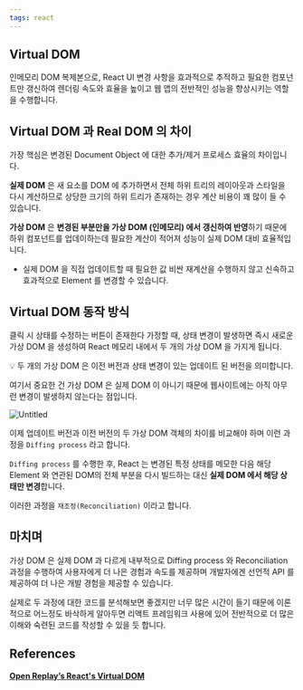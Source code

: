 ```yaml
---
tags: react
---
```


## Virtual DOM

인메모리 DOM 복제본으로, React UI 변경 사항을 효과적으로 추적하고 필요한 컴포넌트만 갱신하여 렌더링 속도와 효율을 높이고 웹 앱의 전반적인 성능을 향상시키는 역할을 수행합니다.

## Virtual DOM 과 Real DOM 의 차이

가장 핵심은 변경된 Document Object 에 대한 추가/제거 프로세스 효율의 차이입니다.

**실제 DOM** 은 새 요소를 DOM 에 추가하면서 전체 하위 트리의 레이아웃과 스타일을 다시 계산하므로 상당한 크기의 하위 트리가 존재하는 경우 계산 비용이 꽤 많이 들 수 있습니다.

**가상 DOM** 은 **변경된 부분만을 가상 DOM (인메모리) 에서 갱신하여 반영**하기 때문에 하위 컴포넌트를 업데이하는데 필요한 계산이 적어져 성능이 실제 DOM 대비 효율적입니다.

- 실제 DOM 을 직접 업데이트할 때 필요한 값 비싼 재계산을 수행하지 않고 신속하고 효과적으로 Element 를 변경할 수 있습니다.

## Virtual DOM 동작 방식

클릭 시 상태를 수정하는 버튼이 존재한다 가정할 때, 상태 변경이 발생하면 즉시 새로운 가상 DOM 을 생성하여 React 메모리 내에서 두 개의 가상 DOM 을 가지게 됩니다.

<aside>
💡 두 개의 가상 DOM 은 이전 버전과 상태 변경이 있는 업데이트 된 버전을 의미합니다.

</aside>

여기서 중요한 건 가상 DOM 은 실제 DOM 이 아니기 때문에 웹사이트에는 아직 아무런 변경이 발생하지 않는다는 점입니다.

![Untitled](Untitled%2091.png)

이제 업데이트 버전과 이전 버전의 두 가상 DOM 객체의 차이를 비교해야 하며 이런 과정을 `Diffing process` 라고 합니다.

`Diffing process` 를 수행한 후, React 는 변경된 특정 상태를 메모한 다음 해당 Element 와 연관된 DOM의 전체 부분을 다시 빌드하는 대신 **실제 DOM 에서 해당 상태만 변경**합니다.

이러한 과정을 `재조정(Reconciliation)` 이라고 합니다.

## 마치며

가상 DOM 은 실제 DOM 과 다르게 내부적으로 Diffing process 와 Reconciliation 과정을 수행하여 사용자에게 더 나은 경험과 속도를 제공하며 개발자에겐 선언적 API 를 제공하여 더 나은 개발 경험을 제공할 수 있습니다.

실제로 두 과정에 대한 코드를 분석해보면 좋겠지만 너무 많은 시간이 들기 때문에 이론적으로 어느정도 바삭하게 알아두면 리액트 프레임워크 사용에 있어 전반적으로 더 많은 이해와 숙련된 코드를 작성할 수 있을 듯 합니다.

## References

****[Open Replay’s React's Virtual DOM](https://blog.openreplay.com/reacts-virtual-dom/)****